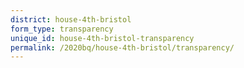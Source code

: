 ```yaml
---
district: house-4th-bristol
form_type: transparency
unique_id: house-4th-bristol-transparency
permalink: /2020bq/house-4th-bristol/transparency/
---
```

